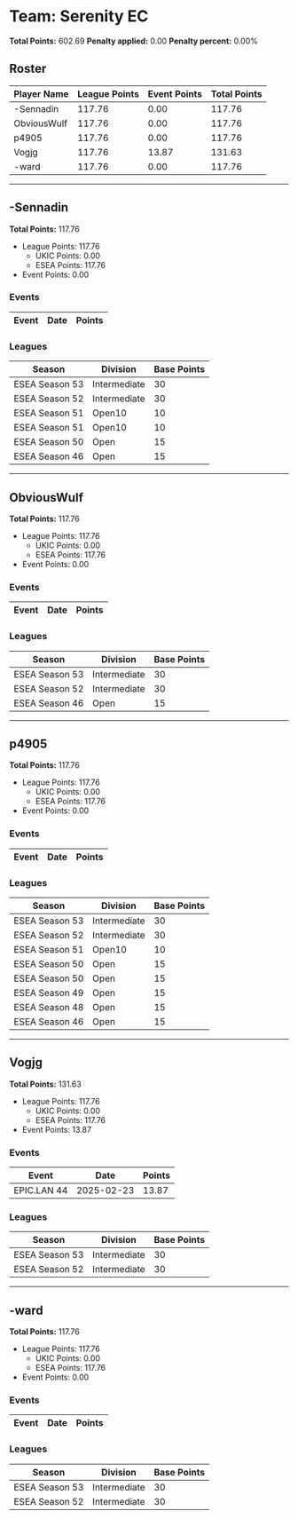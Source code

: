 # Team: Serenity EC

**Total Points:** 602.69
**Penalty applied:** 0.00
**Penalty percent:** 0.00%

## Roster
| Player Name | League Points | Event Points | Total Points |
|-------------|--------------|--------------|-------------|
| -Sennadin | 117.76 | 0.00 | 117.76 |
| ObviousWulf | 117.76 | 0.00 | 117.76 |
| p4905 | 117.76 | 0.00 | 117.76 |
| Vogjg | 117.76 | 13.87 | 131.63 |
| -ward | 117.76 | 0.00 | 117.76 |

---

## -Sennadin

**Total Points:** 117.76

- League Points: 117.76
  - UKIC Points: 0.00
  - ESEA Points: 117.76
- Event Points: 0.00

### Events
| Event | Date | Points |
|-------|------|--------|
### Leagues
| Season | Division | Base Points |
|--------|----------|-------------|
| ESEA Season 53 | Intermediate | 30 |
| ESEA Season 52 | Intermediate | 30 |
| ESEA Season 51 | Open10 | 10 |
| ESEA Season 51 | Open10 | 10 |
| ESEA Season 50 | Open | 15 |
| ESEA Season 46 | Open | 15 |
---

## ObviousWulf

**Total Points:** 117.76

- League Points: 117.76
  - UKIC Points: 0.00
  - ESEA Points: 117.76
- Event Points: 0.00

### Events
| Event | Date | Points |
|-------|------|--------|
### Leagues
| Season | Division | Base Points |
|--------|----------|-------------|
| ESEA Season 53 | Intermediate | 30 |
| ESEA Season 52 | Intermediate | 30 |
| ESEA Season 46 | Open | 15 |
---

## p4905

**Total Points:** 117.76

- League Points: 117.76
  - UKIC Points: 0.00
  - ESEA Points: 117.76
- Event Points: 0.00

### Events
| Event | Date | Points |
|-------|------|--------|
### Leagues
| Season | Division | Base Points |
|--------|----------|-------------|
| ESEA Season 53 | Intermediate | 30 |
| ESEA Season 52 | Intermediate | 30 |
| ESEA Season 51 | Open10 | 10 |
| ESEA Season 50 | Open | 15 |
| ESEA Season 50 | Open | 15 |
| ESEA Season 49 | Open | 15 |
| ESEA Season 48 | Open | 15 |
| ESEA Season 46 | Open | 15 |
---

## Vogjg

**Total Points:** 131.63

- League Points: 117.76
  - UKIC Points: 0.00
  - ESEA Points: 117.76
- Event Points: 13.87

### Events
| Event | Date | Points |
|-------|------|--------|
| EPIC.LAN 44 | 2025-02-23 | 13.87 |
### Leagues
| Season | Division | Base Points |
|--------|----------|-------------|
| ESEA Season 53 | Intermediate | 30 |
| ESEA Season 52 | Intermediate | 30 |
---

## -ward

**Total Points:** 117.76

- League Points: 117.76
  - UKIC Points: 0.00
  - ESEA Points: 117.76
- Event Points: 0.00

### Events
| Event | Date | Points |
|-------|------|--------|
### Leagues
| Season | Division | Base Points |
|--------|----------|-------------|
| ESEA Season 53 | Intermediate | 30 |
| ESEA Season 52 | Intermediate | 30 |